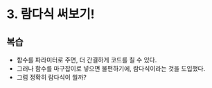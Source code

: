 # 3. 람다식 써보기!
## 복습
* 함수를 파라미터로 주면, 더 간결하게 코드를 칠 수 있다.  
* 그러나 함수를 마구잡이로 넣으면 불편하기에, 람다식이라는 것을 도입했다.  
* 그럼 정확히 람다식이 뭘까?  

##
